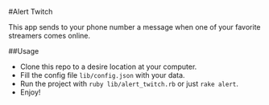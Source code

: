 #Alert Twitch

This app sends to your phone number a message when one of your favorite streamers comes online.

##Usage

* Clone this repo to a desire location at your computer.
* Fill the config file `lib/config.json` with your data.
* Run the project with `ruby lib/alert_twitch.rb` or just `rake alert`.
* Enjoy!
